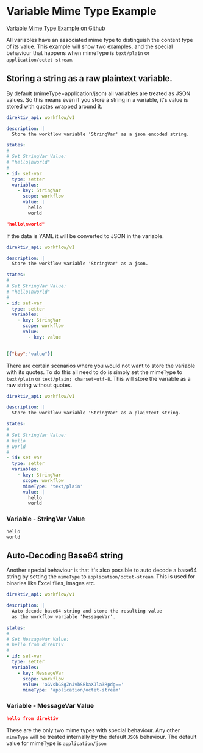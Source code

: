 # Variable Mime Type Example 
 [Variable Mime Type Example on Github](https://github.com/direktiv/direktiv-examples/tree/main/variable-mime-type)

All variables have an associated mime type to distinguish the content type of its value. This example will show two examples, and the special behaviour that happens when mimeType is `text/plain` or `application/octet-stream`. 

## Storing a string as a raw plaintext variable.

By default (mimeType=application/json) all variables are treated as JSON values. So this means even if you store a string in a variable, it's value is stored with quotes wrapped around it.


```yaml title="JSON String Data"
direktiv_api: workflow/v1

description: |
  Store the workflow variable 'StringVar' as a json encoded string.  

states:
#
# Set StringVar Value: 
# "hello\nworld"
#
- id: set-var
  type: setter
  variables:
    - key: StringVar
      scope: workflow 
      value: |
        hello
        world
```


```json title="JSON String Variable"
"hello\nworld"
```

If the data is YAML it will be converted to JSON in the variable.


```yaml title="JSON Data"
direktiv_api: workflow/v1

description: |
  Store the workflow variable 'StringVar' as a json.  

states:
#
# Set StringVar Value: 
# "hello\nworld"
#
- id: set-var
  type: setter
  variables:
    - key: StringVar
      scope: workflow 
      value: 
        - key: value
      
```


```json title="JSON Variable"
[{"key":"value"}]
```

There are certain scenarios where you would not want to store the variable with its quotes. To do this all need to do is simply set the mimeType to `text/plain` or `text/plain; charset=utf-8`. This will store the variable as a raw string without quotes. 


```yaml title="Plain Text"
direktiv_api: workflow/v1

description: |
  Store the workflow variable 'StringVar' as a plaintext string.  

states:
#
# Set StringVar Value: 
# hello
# world
#
- id: set-var
  type: setter
  variables:
    - key: StringVar
      scope: workflow 
      mimeType: 'text/plain'
      value: |
        hello
        world
```


### Variable - StringVar Value
``` title="Plain Text Variable"
hello
world
```

## Auto-Decoding Base64 string

Another special behaviour is that it's also possible to auto decode a base64 string by setting the `mimeType` to `application/octet-stream`. This is used for binaries like Excel files, images etc.


```yaml title="Base64 Variable"
direktiv_api: workflow/v1

description: |
  Auto decode base64 string and store the resulting value 
  as the workflow variable 'MessageVar'.  

states:
#
# Set MessageVar Value: 
# hello from direktiv
#
- id: set-var
  type: setter
  variables:
    - key: MessageVar
      scope: workflow 
      value: 'aGVsbG8gZnJvbSBkaXJla3Rpdg=='
      mimeType: 'application/octet-stream'
```



### Variable - MessageVar Value
```json title="Binary Data"
hello from direktiv
```

These are the only two mime types with special behaviour. Any other `mimeType` will be treated internally by the default `JSON` behaviour. The default value for mimeType is `application/json`
